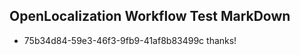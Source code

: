 ## OpenLocalization Workflow Test MarkDown
* 75b34d84-59e3-46f3-9fb9-41af8b83499c 
thanks!<!--HONumber=Jan17_HO2-->